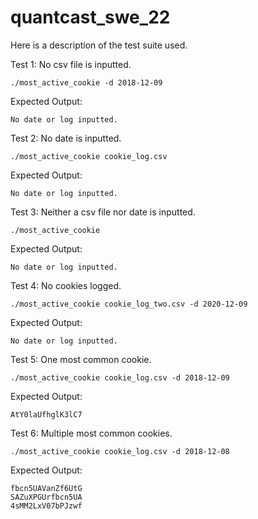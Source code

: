 # quantcast_swe_22
Here is a description of the test suite used.

Test 1: No csv file is inputted. 
```
./most_active_cookie -d 2018-12-09
```
Expected Output:
```
No date or log inputted.
```

Test 2: No date is inputted.
```
./most_active_cookie cookie_log.csv
```
Expected Output:
```
No date or log inputted.
```

Test 3: Neither a csv file nor date is inputted.
```
./most_active_cookie
```
Expected Output:
```
No date or log inputted.
```

Test 4: No cookies logged.
```
./most_active_cookie cookie_log_two.csv -d 2020-12-09
```
Expected Output:
```
No date or log inputted.
```

Test 5: One most common cookie.
```
./most_active_cookie cookie_log.csv -d 2018-12-09
```
Expected Output:
```
AtY0laUfhglK3lC7
```

Test 6: Multiple most common cookies.
```
./most_active_cookie cookie_log.csv -d 2018-12-08
```
Expected Output:
```
fbcn5UAVanZf6UtG
SAZuXPGUrfbcn5UA
4sMM2LxV07bPJzwf
```

